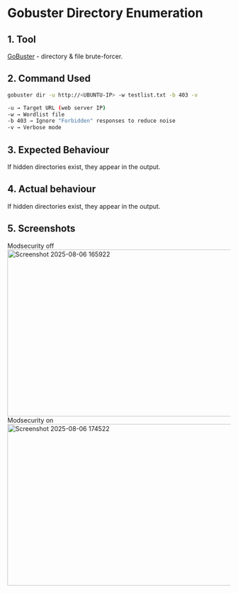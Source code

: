 # Gobuster Directory Enumeration
## 1. Tool
[GoBuster](https://github.com/OJ/gobuster) - directory & file brute-forcer.
## 2. Command Used
```bash
gobuster dir -u http://<UBUNTU-IP> -w testlist.txt -b 403 -v
```
```bash
-u → Target URL (web server IP)
-w → Wordlist file
-b 403 → Ignore "Forbidden" responses to reduce noise
-v → Verbose mode
```
## 3. Expected Behaviour
If hidden directories exist, they appear in the output. <br>

## 4. Actual behaviour
If hidden directories exist, they appear in the output. <br>

## 5. Screenshots
Modsecurity off <img width="626" height="376" alt="Screenshot 2025-08-06 165922" src="https://github.com/user-attachments/assets/5e695464-e814-4634-b149-8dc7bb1bb9b5" />
Modsecurity on <img width="544" height="364" alt="Screenshot 2025-08-06 174522" src="https://github.com/user-attachments/assets/290abb09-4583-4220-985b-d1f447b5c4b9" />
